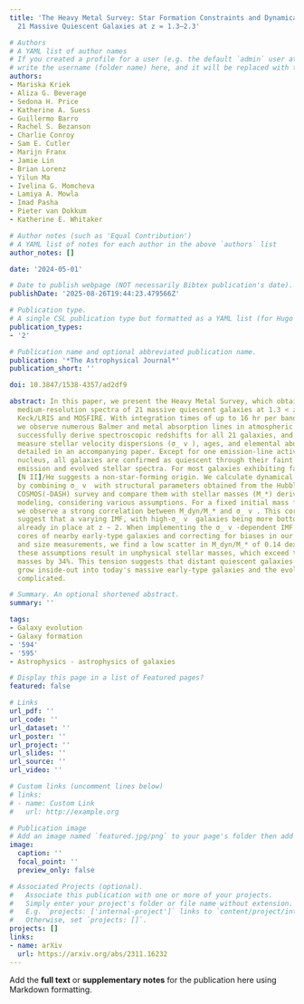 ```yaml
---
title: 'The Heavy Metal Survey: Star Formation Constraints and Dynamical Masses of
  21 Massive Quiescent Galaxies at z = 1.3–2.3'

# Authors
# A YAML list of author names
# If you created a profile for a user (e.g. the default `admin` user at `content/authors/admin/`), 
# write the username (folder name) here, and it will be replaced with their full name and linked to their profile.
authors:
- Mariska Kriek
- Aliza G. Beverage
- Sedona H. Price
- Katherine A. Suess
- Guillermo Barro
- Rachel S. Bezanson
- Charlie Conroy
- Sam E. Cutler
- Marijn Franx
- Jamie Lin
- Brian Lorenz
- Yilun Ma
- Ivelina G. Momcheva
- Lamiya A. Mowla
- Imad Pasha
- Pieter van Dokkum
- Katherine E. Whitaker

# Author notes (such as 'Equal Contribution')
# A YAML list of notes for each author in the above `authors` list
author_notes: []

date: '2024-05-01'

# Date to publish webpage (NOT necessarily Bibtex publication's date).
publishDate: '2025-08-26T19:44:23.479566Z'

# Publication type.
# A single CSL publication type but formatted as a YAML list (for Hugo requirements).
publication_types:
- '2'

# Publication name and optional abbreviated publication name.
publication: '*The Astrophysical Journal*'
publication_short: ''

doi: 10.3847/1538-4357/ad2df9

abstract: In this paper, we present the Heavy Metal Survey, which obtained ultradeep
  medium-resolution spectra of 21 massive quiescent galaxies at 1.3 < z < 2.3 with
  Keck/LRIS and MOSFIRE. With integration times of up to 16 hr per band per galaxy,
  we observe numerous Balmer and metal absorption lines in atmospheric windows. We
  successfully derive spectroscopic redshifts for all 21 galaxies, and for 19 we also
  measure stellar velocity dispersions (σ_ v ), ages, and elemental abundances, as
  detailed in an accompanying paper. Except for one emission-line active galactic
  nucleus, all galaxies are confirmed as quiescent through their faint or absent Hα
  emission and evolved stellar spectra. For most galaxies exhibiting faint Hα, elevated
  [N II]/Hα suggests a non-star-forming origin. We calculate dynamical masses (M_dyn)
  by combining σ_ v  with structural parameters obtained from the Hubble Space Telescope
  COSMOS(-DASH) survey and compare them with stellar masses (M_*) derived using spectrophotometric
  modeling, considering various assumptions. For a fixed initial mass function (IMF),
  we observe a strong correlation between M_dyn/M_* and σ_ v . This correlation may
  suggest that a varying IMF, with high-σ_ v  galaxies being more bottom heavy, was
  already in place at z ∼ 2. When implementing the σ_ v -dependent IMF found in the
  cores of nearby early-type galaxies and correcting for biases in our stellar mass
  and size measurements, we find a low scatter in M_dyn/M_* of 0.14 dex. However,
  these assumptions result in unphysical stellar masses, which exceed the dynamical
  masses by 34%. This tension suggests that distant quiescent galaxies do not simply
  grow inside-out into today's massive early-type galaxies and the evolution is more
  complicated.

# Summary. An optional shortened abstract.
summary: ''

tags:
- Galaxy evolution
- Galaxy formation
- '594'
- '595'
- Astrophysics - astrophysics of galaxies

# Display this page in a list of Featured pages?
featured: false

# Links
url_pdf: ''
url_code: ''
url_dataset: ''
url_poster: ''
url_project: ''
url_slides: ''
url_source: ''
url_video: ''

# Custom links (uncomment lines below)
# links:
# - name: Custom Link
#   url: http://example.org

# Publication image
# Add an image named `featured.jpg/png` to your page's folder then add a caption below.
image:
  caption: ''
  focal_point: ''
  preview_only: false

# Associated Projects (optional).
#   Associate this publication with one or more of your projects.
#   Simply enter your project's folder or file name without extension.
#   E.g. `projects: ['internal-project']` links to `content/project/internal-project/index.md`.
#   Otherwise, set `projects: []`.
projects: []
links:
- name: arXiv
  url: https://arxiv.org/abs/2311.16232
---
```


Add the **full text** or **supplementary notes** for the publication here using Markdown formatting.
